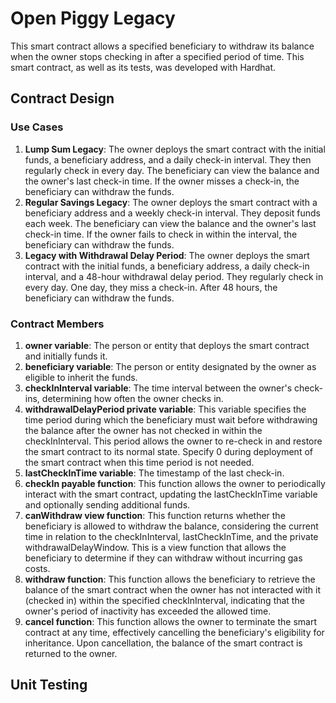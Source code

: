 # Open Piggy Legacy

This smart contract allows a specified beneficiary to withdraw its balance when the owner stops checking in after a specified period of time. This smart contract, as well as its tests, was developed with Hardhat.

## Contract Design

### Use Cases

1. **Lump Sum Legacy**: The owner deploys the smart contract with the initial funds, a beneficiary address, and a daily check-in interval. They then regularly check in every day. The beneficiary can view the balance and the owner's last check-in time. If the owner misses a check-in, the beneficiary can withdraw the funds.
2. **Regular Savings Legacy**: The owner deploys the smart contract with a beneficiary address and a weekly check-in interval. They deposit funds each week. The beneficiary can view the balance and the owner's last check-in time. If the owner fails to check in within the interval, the beneficiary can withdraw the funds.
3. **Legacy with Withdrawal Delay Period**: The owner deploys the smart contract with the initial funds, a beneficiary address, a daily check-in interval, and a 48-hour withdrawal delay period. They regularly check in every day. One day, they miss a check-in. After 48 hours, the beneficiary can withdraw the funds.

### Contract Members

1. **owner variable**: The person or entity that deploys the smart contract and initially funds it.
2. **beneficiary variable**: The person or entity designated by the owner as eligible to inherit the funds.
3. **checkInInterval variable**: The time interval between the owner's check-ins, determining how often the owner checks in.
4. **withdrawalDelayPeriod private variable**: This variable specifies the time period during which the beneficiary must wait before withdrawing the balance after the owner has not checked in within the checkInInterval. This period allows the owner to re-check in and restore the smart contract to its normal state. Specify 0 during deployment of the smart contract when this time period is not needed.
5. **lastCheckInTime variable**: The timestamp of the last check-in.
6. **checkIn payable function**: This function allows the owner to periodically interact with the smart contract, updating the lastCheckInTime variable and optionally sending additional funds.
7. **canWithdraw view function**: This function returns whether the beneficiary is allowed to withdraw the balance, considering the current time in relation to the checkInInterval, lastCheckInTime, and the private withdrawalDelayWindow. This is a view function that allows the beneficiary to determine if they can withdraw without incurring gas costs.
8. **withdraw function**: This function allows the beneficiary to retrieve the balance of the smart contract when the owner has not interacted with it (checked in) within the specified checkInInterval, indicating that the owner's period of inactivity has exceeded the allowed time.
9. **cancel function**: This function allows the owner to terminate the smart contract at any time, effectively cancelling the beneficiary's eligibility for inheritance. Upon cancellation, the balance of the smart contract is returned to the owner.

## Unit Testing
